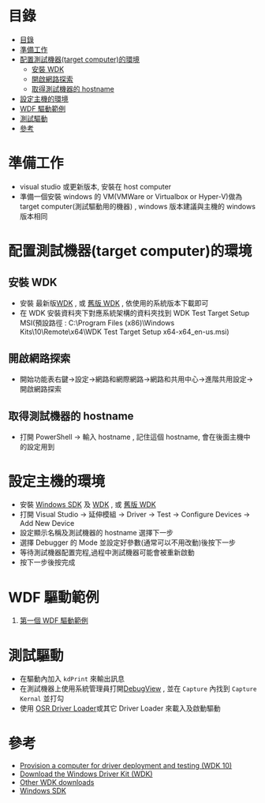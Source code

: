 # 目錄

- [目錄](#目錄)
- [準備工作](#準備工作)
- [配置測試機器(target computer)的環境](#配置測試機器target-computer的環境)
  - [安裝 WDK](#安裝-wdk)
  - [開啟網路探索](#開啟網路探索)
  - [取得測試機器的 hostname](#取得測試機器的-hostname)
- [設定主機的環境](#設定主機的環境)
- [WDF 驅動範例](#wdf-驅動範例)
- [測試驅動](#測試驅動)
- [參考](#參考)

# 準備工作

- visual studio 或更新版本, 安裝在 host computer
- 準備一個安裝 windows 的 VM(VMWare or Virtualbox or Hyper-V)做為 target computer(測試驅動用的機器) , windows 版本建議與主機的 windows 版本相同

# 配置測試機器(target computer)的環境

## 安裝 WDK

- 安裝 最新版[WDK](https://learn.microsoft.com/en-us/windows-hardware/drivers/download-the-wdk) , 或 [舊版 WDK](https://learn.microsoft.com/en-us/windows-hardware/drivers/other-wdk-downloads) , 依使用的系統版本下載即可
- 在 WDK 安裝資料夾下對應系統架構的資料夾找到 WDK Test Target Setup MSI(預設路徑 : C:\Program Files (x86)\Windows Kits\10\Remote\x64\WDK Test Target Setup x64-x64_en-us.msi)

## 開啟網路探索

- 開始功能表右鍵->設定->網路和網際網路->網路和共用中心->進階共用設定->開啟網路探索

## 取得測試機器的 hostname

- 打開 PowerShell -> 輸入 hostname , 記住這個 hostname, 會在後面主機中的設定用到

# 設定主機的環境

- 安裝 [Windows SDK](https://developer.microsoft.com/en-us/windows/downloads/windows-sdk/) 及 [WDK](https://learn.microsoft.com/en-us/windows-hardware/drivers/download-the-wdk) , 或 [舊版 WDK](https://learn.microsoft.com/en-us/windows-hardware/drivers/other-wdk-downloads)
- 打開 Visual Studio -> 延伸模組 -> Driver -> Test -> Configure Devices -> Add New Device
- 設定顯示名稱及測試機器的 hostname 選擇下一步
- 選擇 Debugger 的 Mode 並設定好參數(通常可以不用改動)後按下一步
- 等待測試機器配置完程,過程中測試機器可能會被重新啟動
- 按下一步後按完成

# WDF 驅動範例

1. [第一個 WDF 驅動範例](FirstExample/FirstExample.md)

# 測試驅動

- 在驅動內加入 `kdPrint` 來輸出訊息
- 在測試機器上使用系統管理員打開[DebugView](https://learn.microsoft.com/zh-tw/sysinternals/downloads/debugview) , 並在 `Capture` 內找到 `Capture Kernal` 並打勾
- 使用 [OSR Driver Loader](https://www.osronline.com/article.cfm%5earticle=157.htm)或其它 Driver Loader 來載入及啟動驅動

# 參考

- [Provision a computer for driver deployment and testing (WDK 10)](https://learn.microsoft.com/en-us/windows-hardware/drivers/gettingstarted/provision-a-target-computer-wdk-8-1)
- [Download the Windows Driver Kit (WDK)](https://learn.microsoft.com/en-us/windows-hardware/drivers/download-the-wdk)
- [Other WDK downloads](https://learn.microsoft.com/en-us/windows-hardware/drivers/other-wdk-downloads)
- [Windows SDK](https://developer.microsoft.com/en-us/windows/downloads/windows-sdk/)

